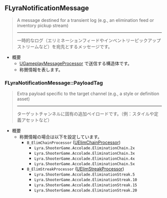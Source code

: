 ## FLyraNotificationMessage

> A message destined for a transient log (e.g., an elimination feed or inventory pickup stream)  
> 
> ----
> 一時的なログ（エリミネーションフィードやインベントリーピックアップストリームなど）を宛先とするメッセージです。  

* 概要
	* [UGameplayMessageProcessor] で送信する構造体です。
	* 称賛情報を表します。

### FLyraNotificationMessage::PayloadTag

> Extra payload specific to the target channel (e.g., a style or definition asset)  
> 
> ----
> ターゲットチャンネルに固有の追加ペイロードです。（例：スタイルや定義アセットなど）  

* 概要
	* 称賛情報の場合は以下を設定しています。
		* `B_ElimChainProcessor` ([UElimChainProcessor])
			* `Lyra.ShooterGame.Accolade.EliminationChain.2x`
			* `Lyra.ShooterGame.Accolade.EliminationChain.3x`
			* `Lyra.ShooterGame.Accolade.EliminationChain.4x`
			* `Lyra.ShooterGame.Accolade.EliminationChain.5x`
		* `B_ElimStreakProcessor` ([UElimStreakProcessor])
			* `Lyra.ShooterGame.Accolade.EliminationStreak.5`
			* `Lyra.ShooterGame.Accolade.EliminationStreak.10`
			* `Lyra.ShooterGame.Accolade.EliminationStreak.15`
			* `Lyra.ShooterGame.Accolade.EliminationStreak.20`



<!--- ページ内のリンク --->

<!--- 自前の画像へのリンク --->

<!--- generated --->
[UElimChainProcessor]: ../../Lyra/GameplayMessageProcessor/UElimChainProcessor.md#uelimchainprocessor
[UElimStreakProcessor]: ../../Lyra/GameplayMessageProcessor/UElimStreakProcessor.md#uelimstreakprocessor
[UGameplayMessageProcessor]: ../../Lyra/GameplayMessageProcessor/UGameplayMessageProcessor.md#ugameplaymessageprocessor
